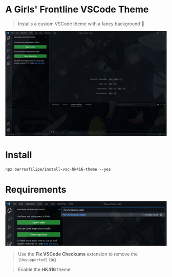 # A Girls' Frontline VSCode Theme

> Installs a custom VSCode theme with a fancy background 💅

<p align="center">
  <img src="https://raw.githubusercontent.com/barrosfilipe/install-vsc-hk416-theme/main/screenshots/hk416.png" />
</p>

# Install

```
npx barrosfilipe/install-vsc-hk416-theme --yes
```

# Requirements

![actions](https://raw.githubusercontent.com/barrosfilipe/install-vsc-hk416-theme/main/screenshots/hk416.gif)

> Use the **Fix VSCode Checkums** extension to remove the `[Unsupported]` tag

> Enable the **HK416** theme
